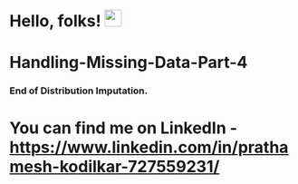# Hello, folks! <img src="https://raw.githubusercontent.com/MartinHeinz/MartinHeinz/master/wave.gif" width="30px">
# Handling-Missing-Data-Part-4
### End of Distribution Imputation.
# You can find me on LinkedIn - https://www.linkedin.com/in/prathamesh-kodilkar-727559231/
